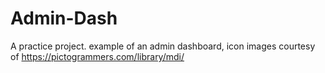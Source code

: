 # Admin-Dash
A practice project. example of an admin dashboard, 
icon images courtesy of https://pictogrammers.com/library/mdi/
